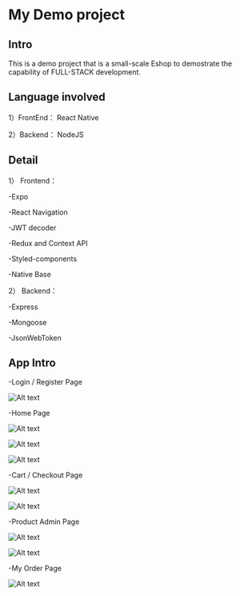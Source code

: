 
# My Demo project


## Intro
This is a demo project that is a small-scale Eshop to demostrate the capability of FULL-STACK development.



## Language involved
1）FrontEnd： React Native

2）Backend： NodeJS



## Detail
1） Frontend：

-Expo

-React Navigation

-JWT decoder

-Redux and Context API

-Styled-components

-Native Base

2） Backend：

-Express

-Mongoose

-JsonWebToken


    


## App Intro

-Login / Register Page

![Alt text](https://raw.githubusercontent.com/yyyutyun/myDemoEcommerceApp/main/Screenshot/Login.png)


-Home Page

![Alt text](https://raw.githubusercontent.com/yyyutyun/myDemoEcommerceApp/main/Screenshot/Home.png)

![Alt text](https://raw.githubusercontent.com/yyyutyun/myDemoEcommerceApp/main/Screenshot/Home2.png)

![Alt text](https://raw.githubusercontent.com/yyyutyun/myDemoEcommerceApp/main/Screenshot/ProductDetail.png)


-Cart / Checkout Page

![Alt text](https://raw.githubusercontent.com/yyyutyun/myDemoEcommerceApp/main/Screenshot/Cart.png)

![Alt text](https://raw.githubusercontent.com/yyyutyun/myDemoEcommerceApp/main/Screenshot/Checkout.png)


-Product Admin Page

![Alt text](https://raw.githubusercontent.com/yyyutyun/myDemoEcommerceApp/main/Screenshot/product%20admin.png)

![Alt text](https://raw.githubusercontent.com/yyyutyun/myDemoEcommerceApp/main/Screenshot/add%20product.png)

-My Order Page

![Alt text](https://raw.githubusercontent.com/yyyutyun/myDemoEcommerceApp/main/Screenshot/Personal%20Info.png)




